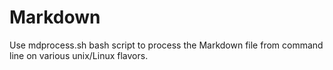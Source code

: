 # Markdown
Use mdprocess.sh bash script to process the Markdown file from command line on various unix/Linux flavors.
